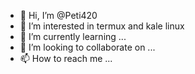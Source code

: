 - 👋 Hi, I’m @Peti420
- 👀 I’m interested in termux and kale linux
- 🌱 I’m currently learning ...
- 💞️ I’m looking to collaborate on ...
- 📫 How to reach me ...

<!---
Peti420/Peti420 is a ✨ special ✨ repository because its `README.md` (this file) appears on your GitHub profile.
You can click the Preview link to take a look at your changes.
--->
